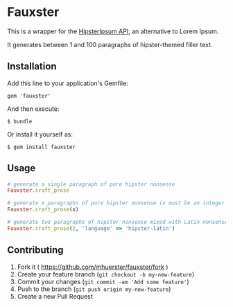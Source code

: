 # Fauxster

This is a wrapper for the [HipsterIpsum API](http://hipsterjesus.com/), an alternative to Lorem Ipsum.

It generates between 1 and 100 paragraphs of hipster-themed filler text.

## Installation

Add this line to your application's Gemfile:

    gem 'fauxster'

And then execute:

    $ bundle

Or install it yourself as:

    $ gem install fauxster

## Usage

```ruby
# generate a single paragraph of pure hipster nonsense
Fauxster.craft_prose
```

```ruby
# generate x paragraphs of pure hipster nonsense (x must be an integer between 1 and 100)
Fauxster.craft_prose(x)
```

```ruby
# generate two paragraphs of hipster nonsense mixed with Latin nonsense
Fauxster.craft_prose(2, 'language' => 'hipster-latin')
```

## Contributing

1. Fork it ( https://github.com/mhuerster/fauxster/fork )
2. Create your feature branch (`git checkout -b my-new-feature`)
3. Commit your changes (`git commit -am 'Add some feature'`)
4. Push to the branch (`git push origin my-new-feature`)
5. Create a new Pull Request
